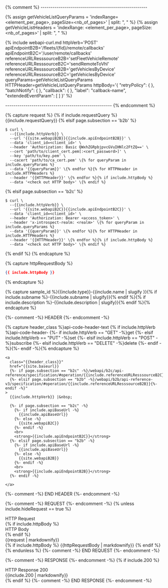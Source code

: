 {% comment %} -----------------------------------------------------

{% assign getVehicleListQueryParams = 'indexRange=<element_per_page>, pageSize=<nb_of_pages>' | split: ", " %}
{% assign getVehicleListHeaders = 'indexRange: <element_per_page>, pageSize: <nb_of_pages>' | split: ", " %}

{% include webapi-curl.md
  httpVerb='POST'
   apiEndpointB2B='/fleets/{fid}/remote/callbacks'
   apiEndpointB2C='/user/remote/callbacks' referenceURLResssourceB2B='setFleetVehicleRemote' referenceURLResssourceB2C='sendRemoteToVhl'
  referenceURLResssourceB2B='getVehiclesByDevice'
  referenceURLResssourceB2C='getVehiclesByDevice'
  queryParams=getVehicleListQueryParams
  HTTPHeader=getVehicleListQueryParams
  httpBody='{
  "retryPolicy": { },
  "batchNotify": { },
  "callback": { },
  "label": "callback-name",
  "extendedEventParam": [ ]
}' %}

----------------------------------------------------- {% endcomment %}

{% capture request %}
{% if include.requestQuery %}
{{include.requestQuery}}
{% elsif page.subsection == 'b2b' %}
```shell
$ curl \
  --{{include.httpVerb}} \
  --url '{{site.webapiB2B}}{{include.apiEndpointB2B}}' \
  --data 'client_id=<client_id>' \
  --header 'Authorization: Basic QWxhZGRpbjpvcGVuIHNlc2FtZQ==' \
  --cert 'path/to/client_cert.pem[:<cert_password>]' \
  --key 'path/to/key.pem' \
  --cacert 'path/to/ca_cert.pem' \{% for queryParam in include.queryParams %}
  --data '{{queryParam}}' \{% endfor %}{% for HTTPHeader in include.HTTPHeaders %}
  --header '{{HTTPHeader}}' \{% endfor %}{% if include.httpBody %}
  --data '<check out HTTP body>' \{% endif %}
```

{% elsif page.subsection == 'b2c' %}
```shell
$ curl \
  --{{include.httpVerb}} \
  --url '{{site.webapiB2C}}{{include.apiEndpointB2C}}' \
  --data 'client_id=<client_id>' \
  --header 'Authorization: Bearer <access_token>' \
  --header 'x-introspect-realm: <realm>' \{% for queryParam in include.queryParams %}
  --data '{{queryParam}}' \{% endfor %}{% for HTTPHeader in include.HTTPHeaders %}
  --header '{{HTTPHeader}}' \{% endfor %}{% if include.httpBody %}
  --data '<check out HTTP body>' \{% endif %}
```
{% endif %}
{% endcapture %}

{% capture httpRequestBody %}
```json
{{ include.httpBody }}
```
{% endcapture %}

{% capture sample_id %}{{include.type}}-{{include.name | slugify }}{% if include.subname %}-{{include.subname | slugify}}{% endif %}{% if include.description %}-{{include.description | slugify}}{% endif %}{% endcapture %}

<div
  id="{{sample_id}}"
  class="api-content-code api-code-content-webapi"
  style="margin-bottom: 1.5rem;"
>

  {%- comment -%} HEADER {%- endcomment -%}
  <div class="api-code-header">

  {% capture header_class %}api-code-header-text {% if include.httpVerb %}api-code-header-
  {%- if include.httpVerb == "GET" -%}get
  {%- elsif include.httpVerb == "PUT" -%}set
  {%- elsif include.httpVerb == "POST" -%}subscribe
  {%- elsif include.httpVerb == "DELETE" -%}delete
  {%- endif -%}{%- endif -%}{% endcapture %}

    <a 
      class="{{header_class}}"
      href="{{site.baseurl}}
      {%- if page.subsection == "b2c" -%}/webapi/b2c/api-reference/specification/#operation/{{include.referenceURLResssourceB2C}}
      {%- elsif page.subsection == "b2b" -%}/webapi/b2b/api-reference-v3/specification/#operation/{{include.referenceURLResssourceB2B}}{%- endif -%}"
    >
      {{include.httpVerb}} |&nbsp;

      {%- if page.subsection == "b2c" -%}
        {%- if include.apiBaseUrl -%}
          {{include.apiBaseUrl}}
        {%- else -%}
          {{site.webapiB2C}}
        {%- endif -%}
        <br>
        <strong>{{include.apiEndpointB2C}}</strong>
      {%- elsif page.subsection == "b2b" -%}
        {%- if include.apiBaseUrl -%}
          {{include.apiBaseUrl}}
        {%- else -%}
          {{site.webapiB2B}}
        {%- endif -%}
        <br>
        <strong>{{include.apiEndpointB2B}}</strong>
      {%- endif -%}

    </a>
  </div>
  {%- comment -%} END HEADER {%- endcomment -%}

  {%- comment -%} REQUEST {%- endcomment -%}
  {% unless include.hideRequest == true %}
  <div class="code-block first-block kotlin">
    <div class="api-code-header">
      <div class="api-code-tabs-container">
        <nav class="api-code-tabs">
          <div class="api-code-tab kotlin">
            <span class="api-code-tab-icon is-white">
              <i class="fas fa-long-arrow-alt-up"></i>
            </span>
            <span class="api-code-tab-text">HTTP Request</span>
          </div>
          {% if include.httpBody %}
          <div class="api-code-tab swift">
            <span class="api-code-tab-icon is-white">
              <i class="fas fa-code"></i>
            </span>
            <span class="api-code-tab-text">HTTP Body</span>
          </div>
          {% endif %}
        </nav>
      </div>
    </div>
    <div class="api-content-code-example api-content-code-example-req-kotlin">
        {{request | markdownify}}
    </div>
    <div class="api-content-code-example api-content-code-example-req-swift">
      {% if include.httpBody %}
        {{httpRequestBody | markdownify}}
      {% endif %}
    </div>
  </div>
  {% endunless %}
  {%- comment -%} END REQUEST {%- endcomment -%}

  {%- comment -%} RESPONSE {%- endcomment -%}
  {% if include.200 %}
  <div class="code-block first-block kotlin">
    <div class="api-code-header">
      <div class="api-code-tabs-container">
        <nav class="api-code-tabs">
          <div class="api-code-tab kotlin">
            <span class="api-code-tab-icon is-white">
              <i class="fas fa-long-arrow-alt-down"></i>
            </span>
            <span class="api-code-tab-text">HTTP Response 200</span>
          </div>
        </nav>
      </div>
    </div>
    <div class="api-content-code-example api-content-code-example-req-kotlin">
        {{include.200 | markdownify}}
    </div>
  </div>
  {% endif %}
  {%- comment -%} END RESPONSE {%- endcomment -%}

</div>